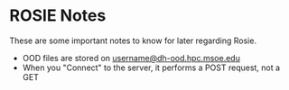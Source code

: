 # ROSIE Notes
These are some important notes to know for later regarding Rosie.
- OOD files are stored on username@dh-ood.hpc.msoe.edu
- When you "Connect" to the server, it performs a POST request, not a GET

